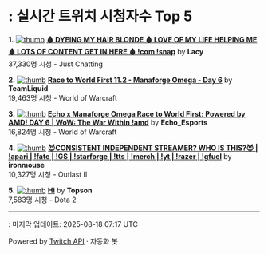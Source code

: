 # : 실시간 트위치 시청자수 Top 5

**1.** [![thumb](https://static-cdn.jtvnw.net/previews-ttv/live_user_lacy-320x180.jpg)](https://twitch.tv/Lacy)
**[🩸 DYEING MY HAIR BLONDE 🩸 LOVE OF MY LIFE HELPING ME 🩸 LOTS OF CONTENT GET IN HERE 🩸 !com !snap](https://twitch.tv/Lacy)** by **Lacy**<br>37,330명 시청  - Just Chatting

**2.** [![thumb](https://static-cdn.jtvnw.net/previews-ttv/live_user_teamliquid-320x180.jpg)](https://twitch.tv/TeamLiquid)
**[Race to World First 11.2 - Manaforge Omega - Day 6](https://twitch.tv/TeamLiquid)** by **TeamLiquid**<br>19,463명 시청  - World of Warcraft

**3.** [![thumb](https://static-cdn.jtvnw.net/previews-ttv/live_user_echo_esports-320x180.jpg)](https://twitch.tv/Echo_Esports)
**[Echo x Manaforge Omega Race to World First: Powered by AMD!  DAY 6 | WoW: The War Within !amd](https://twitch.tv/Echo_Esports)** by **Echo_Esports**<br>16,824명 시청  - World of Warcraft

**4.** [![thumb](https://static-cdn.jtvnw.net/previews-ttv/live_user_ironmouse-320x180.jpg)](https://twitch.tv/ironmouse)
**[😈CONSISTENT INDEPENDENT STREAMER? WHO IS THIS?😈 | !apari | !fate | !GS | !starforge | !tts | !merch | !yt | !razer | !gfuel](https://twitch.tv/ironmouse)** by **ironmouse**<br>10,327명 시청  - Outlast II

**5.** [![thumb](https://static-cdn.jtvnw.net/previews-ttv/live_user_topson-320x180.jpg)](https://twitch.tv/Topson)
**[Hi](https://twitch.tv/Topson)** by **Topson**<br>7,583명 시청  - Dota 2


---
: 마지막 업데이트: 2025-08-18 07:17 UTC

Powered by [Twitch API](https://dev.twitch.tv/docs/api/reference) · 자동화 봇
